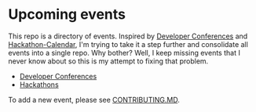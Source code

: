 # Upcoming events

This repo is a directory of events. Inspired by [Developer Conferences](https://github.com/MurtzaM/Developer-Conferences) and [Hackathon-Calendar](https://github.com/japacible/Hackathon-Calendar),
I'm trying to take it a step further and consolidate all events into a single repo. Why bother? Well, I keep
missing events that I never know about so this is my attempt to fixing that problem.

* [Developer Conferences](https://github.com/minhongrails/events/tree/master/conferences)
* [Hackathons](https://github.com/minhongrails/events/tree/master/hackathons)

To add a new event, please see [CONTRIBUTING.MD](CONTRIBUTING.MD).

